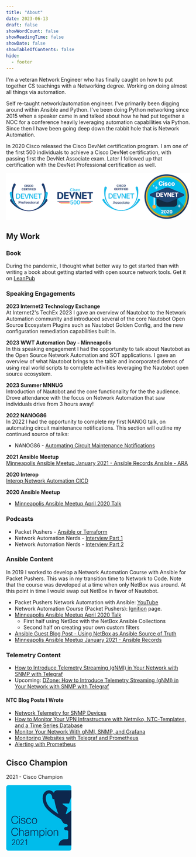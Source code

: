 ```yaml
---
title: "About"
date: 2023-06-13
draft: false
showWordCount: false
showReadingTime: false
showDate: false
showTableOfContents: false
hide:
  - footer
---
```


I'm a veteran Network Engineer who has finally caught on how to put together CS teachings with a Networking degree. Working on doing almost all things via automation.

Self re-taught network/automation engineer. I've primarily been digging around within Ansible and Python. I've been doing Python networking since 2015 when a speaker came in and talked about how he had put together a NOC for a conference heavily leveraging automation capabilities via Python. Since then I have been going deep down the rabbit hole that is Network Automation.

In 2020 Cisco released the Cisco DevNet certification program. I am one of the first 500 individuals to achieve a Cisco DevNet certification, with passing first the DevNet Associate exam. Later I followed up that certification with the DevNet Professional certification as well.

![DevNet Cert Badges](/images/cisco_certs.png)
<!-- ![DevNet Professional](/images/cisco-certified-devnet-professional.png)
![DevNet 500](/images/devnet-500.png)
![DevNet Associate](/images/cisco-certified-devnet-associate.png)
![DevNet Class of 2020](/images/devnet-class-of-2020.png) -->

## My Work

### Book

During the pandemic, I thought what better way to get started than with writing a book about getting started with open source network tools. Get it on [LeanPub](https://leanpub.com/opensourcenetworkmanagement/)

### Speaking Engagements

**2023 Internet2 Technology Exchange**  
At Internet2's TechEx 2023 I gave an overview of Nautobot to the Network Automation community and introduced several of the core Nautobot Open Source Ecosystem Plugins such as Nautobot Golden Config, and the new configuration remediation capabilities built in.


**2023 WWT Automation Day - Minneapolis**  
In this speaking engagement I had the opportunity to talk about Nautobot as the Open Source Network Automation and SOT applications. I gave an overview of what Nautobot brings to the table and incorporated demos of using real world scripts to complete activities leveraging the Nautobot open source ecosystem.

**2023 Summer MNNUG**  
Introduction of Nautobot and the core functionality for the the audience. Drove attendance with the focus on Network Automation that saw individuals drive from 3 hours away!

**2022 NANOG86**  
In 2022 I had the opportunity to complete my first NANOG talk, on automating circuit maintenance notifications. This section will outline my continued source of talks:

- NANOG86 - [Automating Circuit Maintenance Notifications](https://www.youtube.com/watch?v=m6bOFnY3jQE)

**2021 Ansible Meetup**  
[Minneapolis Ansible Meetup January 2021 - Ansible Records Ansible - ARA](https://www.youtube.com/watch?v=Cz3vw1Sv-B4)

**2020 Interop**  
[Interop Network Automation CICD](https://www.youtube.com/watch?v=0ucaw6I99eY)

**2020 Ansible Meetup**
- [Minneapolis Ansible Meetup April 2020 Talk](https://www.youtube.com/watch?v=GyQf5F0gr3w&t)

### Podcasts

- Packet Pushers - [Ansible or Terraform](https://packetpushers.net/ansible-or-terraform-choose-one/)
- Network Automation Nerds - [Interview Part 1](https://podcast.networkautomationnerds.com/1864201/12167008-033-interview-with-josh-vanderaa-part-1)
- Network Automation Nerds - [Interview Part 2](https://podcast.networkautomationnerds.com/1864201/12167016-034-interview-with-josh-vanderaa-part-2)

### Ansible Content

In 2019 I worked to develop a Network Automation Course with Ansible for Packet Pushers. This was in my transition time to Network to Code. Note that the course was developed at a time when only NetBox was around. At this point in time I would swap out NetBox in favor of Nautobot. 

- Packet Pushers Network Automation with Ansible: [YouTube](https://www.youtube.com/playlist?list=PLtO_OYBiEo6lW_LO-ucRuz7Z8_DJ62NAM)
- Network Automation Course (Packet Pushers): [Ignition](https://ignition.packetpushers.net/courses/ansible-for-network-automation/) page.
- [Minneapolis Ansible Meetup April 2020 Talk](https://www.youtube.com/watch?v=GyQf5F0gr3w&t)
  - First half using NetBox with the NetBox Ansible Collections
  - Second half on creating your own custom filters
- [Ansible Guest Blog Post - Using NetBox as Ansible Source of Truth](https://www.ansible.com/blog/using-netbox-for-ansible-source-of-truth)
- [Minneapolis Ansible Meetup January 2021 - Ansible Records](https://www.youtube.com/watch?v=Cz3vw1Sv-B4)

### Telemetry Content

- [How to Introduce Telemetry Streaming (gNMI) in Your Network with SNMP with Telegraf](https://www.influxdata.com/resources/how-to-introduce-telemetry-streaming-gnmi-in-your-network-with-snmp-with-telegraf/)
- Upcoming: [DZone: How to Introduce Telemetry Streaming (gNMI) in Your Network with SNMP with Telegraf](https://bit.ly/39sakM3)

#### NTC Blog Posts I Wrote

- [Network Telemetry for SNMP Devices](http://blog.networktocode.com/post/network_telemetry_for_snmp_devices/)
- [How to Monitor Your VPN Infrastructure with Netmiko, NTC-Templates, and a Time Series Database](http://blog.networktocode.com/post/using_python_and_telegraf_for_metrics/)
- [Monitor Your Network With gNMI, SNMP, and Grafana](http://blog.networktocode.com/post/monitor_your_network_with_gnmi_snmp_and_grafana/)
- [Monitoring Websites with Telegraf and Prometheus](http://blog.networktocode.com/post/monitoring_websites_with_telegraf_and_prometheus/)
- [Alerting with Prometheus](https://blog.networktocode.com/post/prometheus_alerting/)

## Cisco Champion

2021 - Cisco Champion

![Cisco Champion](/images/cisco_champ_logo_blue.png)
